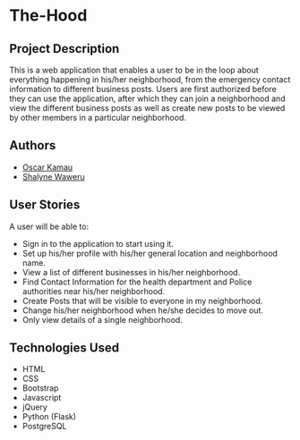 # The-Hood

## Project Description
This is a web application that enables a user to be in the loop about everything happening in his/her neighborhood, from the emergency contact information to different business posts. Users are first authorized before they can use the application, after which they can join a neighborhood and view the different business posts as well as create new posts to be viewed by other members in a particular neighborhood.

## Authors
- [Oscar Kamau](https://github.com/KamauDev-maker)
- [Shalyne Waweru](https://github.com/Shalyne-Waweru)

## User Stories
A user will be able to:

- Sign in to the application to start using it.
- Set up his/her profile with his/her general location and neighborhood name.
- View a list of different businesses in his/her neighborhood.
- Find Contact Information for the health department and Police authorities near his/her neighborhood.
- Create Posts that will be visible to everyone in my neighborhood.
- Change his/her neighborhood when he/she decides to move out.
- Only view details of a single neighborhood.

## Technologies Used
- HTML
- CSS
- Bootstrap
- Javascript
- jQuery
- Python (Flask)
- PostgreSQL
